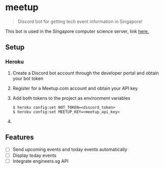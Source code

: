 # meetup
> Discord bot for getting tech event information in Singapore!

This bot is used in the Singapore computer science server, link [here.](https://discord.gg/RRZeV5A)

## Setup
### Heroku
1. Create a Discord bot account through the developer portal and obtain your bot token
2. Register for a Meetup.com account and obtain your API key
3. Add both tokens to the project as environment variables

    ```
    $ heroku config:set BOT_TOKEN=<discord_token>
    $ heroku config:set MEETUP_KEY=<meetup_api_key>
    ```

4. 

## Features
* [ ] Send upcoming events and today events automatically
* [ ] Display today events
* [ ] Integrate engineers.sg API